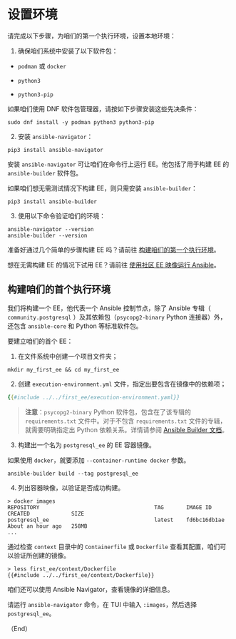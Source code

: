 # 设置环境

请完成以下步骤，为咱们的第一个执行环境，设置本地环境：


1. 确保咱们系统中安装了以下软件包：

- `podman` 或 `docker`

- `python3`

- `python3-pip`

如果咱们使用 DNF 软件包管理器，请按如下步骤安装这些先决条件：


```console
sudo dnf install -y podman python3 python3-pip
```

2. 安装 `ansible-navigator`：

```console
pip3 install ansible-navigator
```

安装 `ansible-navigator` 可让咱们在命令行上运行 EE。他包括了用于构建 EE 的 `ansible-builder` 软件包。

如果咱们想无需测试情况下构建 EE，则只需安装 `ansible-builder`：

```console
pip3 install ansible-builder
```


3. 使用以下命令验证咱们的环境：

```console
ansible-navigator --version
ansible-builder --version
```

准备好通过几个简单的步骤构建 EE 吗？请前往 [构建咱们的第一个执行环境](#构建咱们的首个执行环境)。

想在无需构建 EE 的情况下试用 EE？请前往 [使用社区 EE 映像运行 Ansible](community_ee.md)。


## 构建咱们的首个执行环境

我们将构建一个 EE，他代表一个 Ansible 控制节点，除了 Ansible 专辑（ `community.postgresql` ）及其依赖包（`psycopg2-binary` Python 连接器）外，还包含 `ansible-core` 和 Python 等标准软件包。

要建立咱们的首个 EE：

1. 在文件系统中创建一个项目文件夹；

```console
mkdir my_first_ee && cd my_first_ee
```

2. 创建 `execution-environment.yml` 文件，指定出要包含在镜像中的依赖项；

```yaml
{{#include ../../first_ee/execution-environment.yaml}}
```

> **注意**：`psycopg2-binary` Python 软件包，包含在了该专辑的 `requirements.txt` 文件中。对于不包含 `requirements.txt` 文件的专辑，就需要明确指定出 Python 依赖关系。详情请参阅 [Ansible Builder 文档](https://ansible-builder.readthedocs.io/en/stable/definition/)。

3. 构建出一个名为 `postgresql_ee` 的 EE 容器镜像。

如果使用 `docker`，就要添加 `--container-runtime docker` 参数。


```console
ansible-builder build --tag postgresql_ee
```

4. 列出容器映像，以验证是否成功构建。

```console
> docker images
REPOSITORY                                    TAG       IMAGE ID       CREATED             SIZE
postgresql_ee                                 latest    fd6bc16db1ae   About an hour ago   258MB
...
```

通过检查 `context` 目录中的 `Containerfile` 或 `Dockerfile` 查看其配置，咱们可以验证所创建的镜像。

```console
> less first_ee/context/Dockerfile
{{#include ../../first_ee/context/Dockerfile}}
```

咱们还可以使用 Ansible Navigator，查看镜像的详细信息。

请运行 `ansible-navigator` 命令，在 TUI 中输入 `:images`，然后选择 `postgresql_ee`。


（End）


